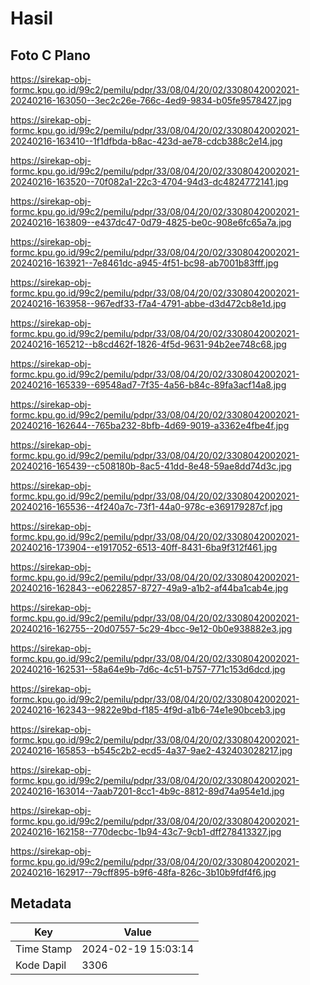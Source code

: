 # Hasil

## Foto C Plano

https://sirekap-obj-formc.kpu.go.id/99c2/pemilu/pdpr/33/08/04/20/02/3308042002021-20240216-163050--3ec2c26e-766c-4ed9-9834-b05fe9578427.jpg

https://sirekap-obj-formc.kpu.go.id/99c2/pemilu/pdpr/33/08/04/20/02/3308042002021-20240216-163410--1f1dfbda-b8ac-423d-ae78-cdcb388c2e14.jpg

https://sirekap-obj-formc.kpu.go.id/99c2/pemilu/pdpr/33/08/04/20/02/3308042002021-20240216-163520--70f082a1-22c3-4704-94d3-dc4824772141.jpg

https://sirekap-obj-formc.kpu.go.id/99c2/pemilu/pdpr/33/08/04/20/02/3308042002021-20240216-163809--e437dc47-0d79-4825-be0c-908e6fc65a7a.jpg

https://sirekap-obj-formc.kpu.go.id/99c2/pemilu/pdpr/33/08/04/20/02/3308042002021-20240216-163921--7e8461dc-a945-4f51-bc98-ab7001b83fff.jpg

https://sirekap-obj-formc.kpu.go.id/99c2/pemilu/pdpr/33/08/04/20/02/3308042002021-20240216-163958--967edf33-f7a4-4791-abbe-d3d472cb8e1d.jpg

https://sirekap-obj-formc.kpu.go.id/99c2/pemilu/pdpr/33/08/04/20/02/3308042002021-20240216-165212--b8cd462f-1826-4f5d-9631-94b2ee748c68.jpg

https://sirekap-obj-formc.kpu.go.id/99c2/pemilu/pdpr/33/08/04/20/02/3308042002021-20240216-165339--69548ad7-7f35-4a56-b84c-89fa3acf14a8.jpg

https://sirekap-obj-formc.kpu.go.id/99c2/pemilu/pdpr/33/08/04/20/02/3308042002021-20240216-162644--765ba232-8bfb-4d69-9019-a3362e4fbe4f.jpg

https://sirekap-obj-formc.kpu.go.id/99c2/pemilu/pdpr/33/08/04/20/02/3308042002021-20240216-165439--c508180b-8ac5-41dd-8e48-59ae8dd74d3c.jpg

https://sirekap-obj-formc.kpu.go.id/99c2/pemilu/pdpr/33/08/04/20/02/3308042002021-20240216-165536--4f240a7c-73f1-44a0-978c-e369179287cf.jpg

https://sirekap-obj-formc.kpu.go.id/99c2/pemilu/pdpr/33/08/04/20/02/3308042002021-20240216-173904--e1917052-6513-40ff-8431-6ba9f312f461.jpg

https://sirekap-obj-formc.kpu.go.id/99c2/pemilu/pdpr/33/08/04/20/02/3308042002021-20240216-162843--e0622857-8727-49a9-a1b2-af44ba1cab4e.jpg

https://sirekap-obj-formc.kpu.go.id/99c2/pemilu/pdpr/33/08/04/20/02/3308042002021-20240216-162755--20d07557-5c29-4bcc-9e12-0b0e938882e3.jpg

https://sirekap-obj-formc.kpu.go.id/99c2/pemilu/pdpr/33/08/04/20/02/3308042002021-20240216-162531--58a64e9b-7d6c-4c51-b757-771c153d6dcd.jpg

https://sirekap-obj-formc.kpu.go.id/99c2/pemilu/pdpr/33/08/04/20/02/3308042002021-20240216-162343--9822e9bd-f185-4f9d-a1b6-74e1e90bceb3.jpg

https://sirekap-obj-formc.kpu.go.id/99c2/pemilu/pdpr/33/08/04/20/02/3308042002021-20240216-165853--b545c2b2-ecd5-4a37-9ae2-432403028217.jpg

https://sirekap-obj-formc.kpu.go.id/99c2/pemilu/pdpr/33/08/04/20/02/3308042002021-20240216-163014--7aab7201-8cc1-4b9c-8812-89d74a954e1d.jpg

https://sirekap-obj-formc.kpu.go.id/99c2/pemilu/pdpr/33/08/04/20/02/3308042002021-20240216-162158--770decbc-1b94-43c7-9cb1-dff278413327.jpg

https://sirekap-obj-formc.kpu.go.id/99c2/pemilu/pdpr/33/08/04/20/02/3308042002021-20240216-162917--79cff895-b9f6-48fa-826c-3b10b9fdf4f6.jpg


## Metadata

| Key        | Value               |
| ---------- | ------------------- |
| Time Stamp | 2024-02-19 15:03:14 |
| Kode Dapil | 3306                |



